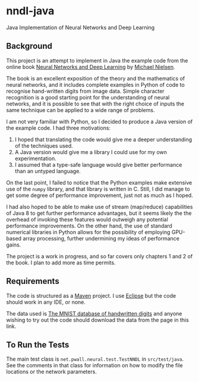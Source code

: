 # nndl-java

Java Implementation of Neural Networks and Deep Learning

## Background

This project is an attempt to implement in Java the example code from the online book
[Neural Networks and Deep Learning](http://neuralnetworksanddeeplearning.com/) by
[Michael Nielsen](http://michaelnielsen.org/).

The book is an excellent exposition of the theory and the mathematics of neural networks, and it
includes complete examples in Python of code to recognise hand-written digits from image data.
Simple character recognition is a good starting point for the understanding of neural networks,
and it is possible to see that with the right choice of inputs the same technique can be applied
to a wide range of problems.

I am not very familiar with Python, so I decided to produce a Java version of the example code.
I had three motivations:

1.  I hoped that translating the code would give me a deeper understanding of the techniques
    used.
2.  A Java version would give me a library I could use for my own experimentation.
3.  I assumed that a type-safe language would give better performance than an untyped language.

On the last point, I failed to notice that the Python examples make extensive use of the
`numpy` library, and that library is written in C.  Still, I did manage to get some degree of
performance improvement, just not as much as I hoped.

I had also hoped to be able to make use of stream (map/reduce) capabilities of Java 8 to get
further performance advantages, but it seems likely the the overhead of invoking these features
would outweigh any potential performance improvements.  On the other hand, the use of standard
numerical libraries in Python allows for the possibility of employing GPU-based array
processing, further undermining my ideas of performance gains.

The project is a work in progress, and so far covers only chapters 1 and 2 of the book.  I plan
to add more as time permits.

## Requirements

The code is structured as a [Maven](https://maven.apache.org/) project.  I use
[Eclipse](http://www.eclipse.org/) but the code should work in any IDE, or none.

The data used is [The MNIST database of handwritten digits](http://yann.lecun.com/exdb/mnist/)
and anyone wishing to try out the code should download the data from the page in this link.

## To Run the Tests

The main test class is `net.pwall.neural.test.TestNNDL` in `src/test/java`.  See the
comments in that class for information on how to modify the file locations or the network
parameters.
